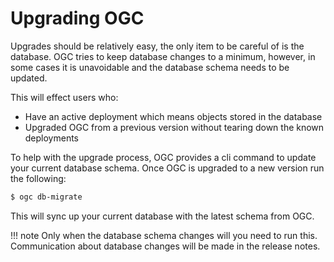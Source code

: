# Upgrading OGC

Upgrades should be relatively easy, the only item to be careful of is the database. OGC tries to keep database changes to a minimum, however, in some cases it is unavoidable and the database schema needs to be updated.

This will effect users who:

* Have an active deployment which means objects stored in the database
* Upgraded OGC from a previous version without tearing down the known deployments

To help with the upgrade process, OGC provides a cli command to update your current database schema. Once OGC is upgraded to a new version run the following:

``` sh
$ ogc db-migrate
```

This will sync up your current database with the latest schema from OGC.

!!! note
    Only when the database schema changes will you need to run this. Communication about database changes will be made in the release notes.